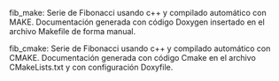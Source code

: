 fib_make: Serie de Fibonacci usando c++ y compilado automático con MAKE. 
Documentación generada con código Doxygen insertado en el archivo Makefile de forma manual.


fib_cmake: Serie de Fibonacci usando c++ y compilado automático con CMAKE.
Documentación generada con código Cmake en el archivo CMakeLists.txt y con configuración Doxyfile.
